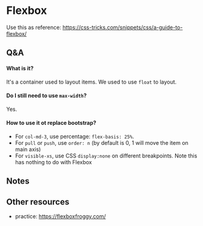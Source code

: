# Flexbox
Use this as reference: https://css-tricks.com/snippets/css/a-guide-to-flexbox/

## Q&A

#### What is it?
It's a container used to layout items. We used to use `float` to layout.

#### Do I still need to use `max-width`?
Yes.

#### How to use it ot replace bootstrap?
- For `col-md-3`, use percentage: `flex-basis: 25%`.
- For `pull` or `push`, use `order: n` (by default is 0, 1 will move the item on main axis)
- For `visible-xs`, use CSS `display:none` on different breakpoints. Note this has nothing to do with Flexbox

## Notes


## Other resources
- practice: https://flexboxfroggy.com/
